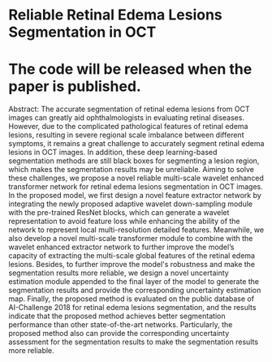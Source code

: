 # Reliable Retinal Edema Lesions Segmentation in OCT
# The code will be released when the paper is published.


Abstract: The accurate segmentation of retinal edema lesions from OCT images can greatly aid ophthalmologists in evaluating retinal diseases. However, due to the complicated pathological features of retinal edema lesions, resulting in severe regional scale imbalance between different symptoms, it remains a great challenge to accurately segment retinal edema lesions in OCT images. In addition, these deep learning-based segmentation methods are still black boxes for segmenting a lesion region, which makes the segmentation results may be unreliable. Aiming to solve these challenges, we propose a novel reliable multi-scale wavelet enhanced transformer network for retinal edema lesions segmentation in OCT images. In the proposed model, we first design a novel feature extractor network by integrating the newly proposed adaptive wavelet down-sampling module with the pre-trained ResNet blocks, which can generate a wavelet representation to avoid feature loss while enhancing the ability of the network to represent local multi-resolution detailed features. Meanwhile, we also develop a novel multi-scale transformer module to combine with the wavelet enhanced extractor network to further improve the model’s capacity of extracting the multi-scale global features of the retinal edema lesions. Besides, to further improve the model's robustness and make the segmentation results more reliable, we design a novel uncertainty estimation module appended to the final layer of the model to generate the segmentation results and provide the corresponding uncertainty estimation map. Finally, the proposed method is evaluated on the public database of AI-Challenge 2018 for retinal edema lesions segmentation, and the results indicate that the proposed method achieves better segmentation performance than other state-of-the-art networks. Particularly, the proposed method also can provide the corresponding uncertainty assessment for the segmentation results to make the segmentation results more reliable.
